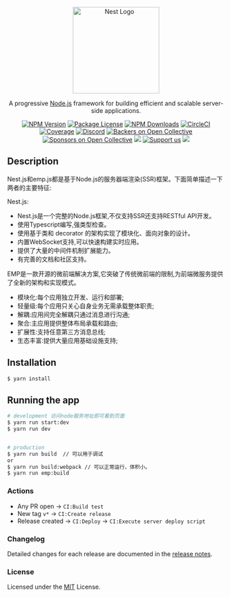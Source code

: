 <p align="center">
  <a href="http://nestjs.com/" target="blank"><img src="https://nestjs.com/img/logo-small.svg" width="200" alt="Nest Logo" /></a>
  
</p>

[circleci-image]: https://img.shields.io/circleci/build/github/nestjs/nest/master?token=abc123def456
[circleci-url]: https://circleci.com/gh/nestjs/nest

  <p align="center">A progressive <a href="http://nodejs.org" target="_blank">Node.js</a> framework for building efficient and scalable server-side applications.</p>
    <p align="center">
<a href="https://www.npmjs.com/~nestjscore" target="_blank"><img src="https://img.shields.io/npm/v/@nestjs/core.svg" alt="NPM Version" /></a>
<a href="https://www.npmjs.com/~nestjscore" target="_blank"><img src="https://img.shields.io/npm/l/@nestjs/core.svg" alt="Package License" /></a>
<a href="https://www.npmjs.com/~nestjscore" target="_blank"><img src="https://img.shields.io/npm/dm/@nestjs/common.svg" alt="NPM Downloads" /></a>
<a href="https://circleci.com/gh/nestjs/nest" target="_blank"><img src="https://img.shields.io/circleci/build/github/nestjs/nest/master" alt="CircleCI" /></a>
<a href="https://coveralls.io/github/nestjs/nest?branch=master" target="_blank"><img src="https://coveralls.io/repos/github/nestjs/nest/badge.svg?branch=master#9" alt="Coverage" /></a>
<a href="https://discord.gg/G7Qnnhy" target="_blank"><img src="https://img.shields.io/badge/discord-online-brightgreen.svg" alt="Discord"/></a>
<a href="https://opencollective.com/nest#backer" target="_blank"><img src="https://opencollective.com/nest/backers/badge.svg" alt="Backers on Open Collective" /></a>
<a href="https://opencollective.com/nest#sponsor" target="_blank"><img src="https://opencollective.com/nest/sponsors/badge.svg" alt="Sponsors on Open Collective" /></a>
  <a href="https://paypal.me/kamilmysliwiec" target="_blank"><img src="https://img.shields.io/badge/Donate-PayPal-ff3f59.svg"/></a>
    <a href="https://opencollective.com/nest#sponsor"  target="_blank"><img src="https://img.shields.io/badge/Support%20us-Open%20Collective-41B883.svg" alt="Support us"></a>
  <a href="https://twitter.com/nestframework" target="_blank"><img src="https://img.shields.io/twitter/follow/nestframework.svg?style=social&label=Follow"></a>
</p>
  <!--[![Backers on Open Collective](https://opencollective.com/nest/backers/badge.svg)](https://opencollective.com/nest#backer)
  [![Sponsors on Open Collective](https://opencollective.com/nest/sponsors/badge.svg)](https://opencollective.com/nest#sponsor)-->

## Description

Nest.js和emp.js都是基于Node.js的服务器端渲染(SSR)框架。下面简单描述一下两者的主要特征:

Nest.js:

- Nest.js是一个完整的Node.js框架,不仅支持SSR还支持RESTful API开发。
- 使用Typescript编写,强类型检查。
- 使用基于类和 decorator 的架构实现了模块化、面向对象的设计。
- 内置WebSocket支持,可以快速构建实时应用。
- 提供了大量的中间件机制扩展能力。
- 有完善的文档和社区支持。

EMP是一款开源的微前端解决方案,它突破了传统微前端的限制,为前端微服务提供了全新的架构和实现模式。

- 模块化:每个应用独立开发、运行和部署;
- 轻量级:每个应用只关心自身业务无需承载整体职责;
- 解耦:应用间完全解耦只通过消息进行沟通;
- 聚合:主应用提供整体布局承载和路由;
- 扩展性:支持任意第三方消息总线;
- 生态丰富:提供大量应用基础设施支持;

## Installation

```bash
$ yarn install
```

## Running the app

```bash
# development 访问node服务地址即可看到页面
$ yarn run start:dev
$ yarn run dev


# production
$ yarn run build  // 可以用于调试
or
$ yarn run build:webpack // 可以正常运行，体积小。
$ yarn run emp:build


```

### Actions

- Any PR open → `CI:Build test`
- New tag `v*` → `CI:Create release`
- Release created → `CI:Deploy` → `CI:Execute server deploy script`

### Changelog

Detailed changes for each release are documented in the [release notes](/CHANGELOG.md).

### License

Licensed under the [MIT](/LICENSE) License.
